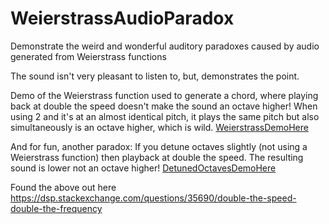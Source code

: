 # WeierstrassAudioParadox
Demonstrate the weird and wonderful auditory paradoxes caused by audio generated from Weierstrass functions

The sound isn't very pleasant to listen to, but, demonstrates the point.

Demo of the Weierstrass function used to generate a chord, where playing back at double the speed doesn't make the sound an octave higher! When using 2 and it's at an almost identical pitch, it plays the same pitch but also simultaneously is an octave higher, which is wild.
[WeierstrassDemoHere](https://drive.google.com/file/d/1S5B6RBmhnGKVxPV0XI6xP_GAA-q7SNU2/view?usp=sharing)

And for fun, another paradox: If you detune octaves slightly (not using a Weierstrass function) then playback at double the speed. The resulting sound is lower not an octave higher!
[DetunedOctavesDemoHere](https://drive.google.com/file/d/1QWnjfkCK_fTWnlyPbb9RijlrVq-AIWIg/view?usp=sharing)

Found the above out here https://dsp.stackexchange.com/questions/35690/double-the-speed-double-the-frequency


